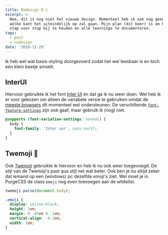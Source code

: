 ```yaml
---
title: Redesign 0.1
excerpt: >-
  Nee, dit is nog niet het nieuwe design. Momenteel heb ik ook nog geen idee
  welke kant het uiteindelijk op zal gaan. Mijn plan (dit keer) is om het proces
  stap voor stap bij te houden en alle learnings te documenteren.
tags:
  - post
  - redesign
date: '2019-11-29'
---
```

Ik heb wel wat basis-styling doorgevoerd zodat het wel leesbaar is en toch een klein beetje smoelt.

## InterUI

Hiervoor gebruikte ik het font [Inter UI](https://rsms.me/inter/) en dat ga ik nu weer doen. Wel heb ik er voor gekozen om alleen de variabele versie te gebruiken omdat de [meeste browsers](https://caniuse.com/#feat=variable-fonts) dit momenteel wel ondersteunen. De verschillende [`font-feature-settings`](https://caniuse.com/#feat=font-feature) zijn ook gaaf, maar gebruik ik (nog) niet.

```css
@supports (font-variation-settings: normal) {
  body {
    font-family: 'Inter var', sans-serif;
  }
}
```

## Twemoji 🐤

Ook [Twemoji](https://twemoji.twitter.com/) gebruikte ik hiervoor en heb ik nu ook weer toegevoegd. De stijl van de Twemoji's past qua stijl net wat beter. Ook ben je nu altijd zeker dat iemand op een (windows) pc dezelfde emoji's ziet. Wel moet je in PurgeCSS de class `emoji` nog even toevoegen aan de whitelist.

```js
twemoji.parse(document.body);
```

```css
.emoji {
  display: inline-block;
  height: 1em;
  margin: 0 .05em 0 .1em;
  vertical-align: -0.1em;
  width: 1em;
}
```
